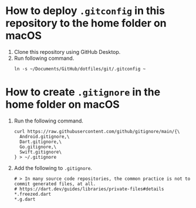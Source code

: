 # How to deploy `.gitconfig` in this repository to the home folder on macOS
1. Clone this repository using GitHub Desktop.
2. Run following command.
    ```shell
    ln -s ~/Documents/GitHub/dotfiles/git/.gitconfig ~
    ```

# How to create `.gitignore` in the home folder on macOS
1. Run the following command.
    ```shell
    curl https://raw.githubusercontent.com/github/gitignore/main/{\
      Android.gitignore,\
      Dart.gitignore,\
      Go.gitignore,\
      Swift.gitignore\
    } > ~/.gitignore
    ```
2. Add the following to `.gitignore`.
    ```gitignore
    # > In many source code repositories, the common practice is not to commit generated files, at all.
    # https://dart.dev/guides/libraries/private-files#details
    *.freezed.dart
    *.g.dart
    ```
